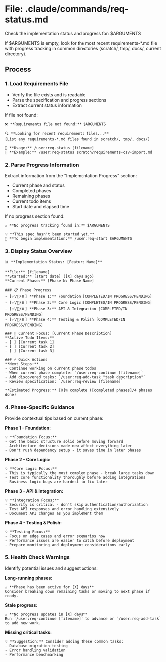 # File: .claude/commands/req-status.md

Check the implementation status and progress for: $ARGUMENTS

If $ARGUMENTS is empty, look for the most recent requirements-*.md file with progress tracking in common directories (scratch/, tmp/, docs/, current directory).

## Process

### 1. Load Requirements File
- Verify the file exists and is readable
- Parse the specification and progress sections
- Extract current status information

If file not found:
```
❌ **Requirements file not found:** $ARGUMENTS

🔍 **Looking for recent requirements files...**
[List any requirements-*.md files found in scratch/, tmp/, docs/]

📝 **Usage:** /user:req-status [filename]
📝 **Example:** /user:req-status scratch/requirements-csv-import.md
```

### 2. Parse Progress Information
Extract information from the "Implementation Progress" section:
- Current phase and status
- Completed phases
- Remaining phases
- Current todo items
- Start date and elapsed time

If no progress section found:
```
⚠️ **No progress tracking found in:** $ARGUMENTS

💡 **This spec hasn't been started yet.**
📝 **To begin implementation:** /user:req-start $ARGUMENTS
```

### 3. Display Status Overview
```
📊 **Implementation Status: [Feature Name]**

**File:** [filename]
**Started:** [start date] ([X] days ago)
**Current Phase:** [Phase N: Phase Name]

### 📋 Phase Progress
- [✅/🔄/⏸️] **Phase 1:** Foundation [COMPLETED/IN PROGRESS/PENDING]
- [✅/🔄/⏸️] **Phase 2:** Core Logic [COMPLETED/IN PROGRESS/PENDING]  
- [✅/🔄/⏸️] **Phase 3:** API & Integration [COMPLETED/IN PROGRESS/PENDING]
- [✅/🔄/⏸️] **Phase 4:** Testing & Polish [COMPLETED/IN PROGRESS/PENDING]

### 🎯 Current Focus: [Current Phase Description]
**Active Todo Items:**
- [ ] [Current task 1]
- [ ] [Current task 2]
- [ ] [Current task 3]

### ⚡ Quick Actions
**Next Steps:**
- Continue working on current phase todos
- When current phase complete: `/user:req-continue [filename]`
- Add discovered tasks: `/user:req-add-task "task description"`
- Review specification: `/user:req-review [filename]`

**Estimated Progress:** [X]% complete ([completed phases]/4 phases done)
```

### 4. Phase-Specific Guidance
Provide contextual tips based on current phase:

**Phase 1 - Foundation:**
```
💡 **Foundation Focus:**
- Get the basic structure solid before moving forward
- Architecture decisions made now affect everything later
- Don't rush dependency setup - it saves time in later phases
```

**Phase 2 - Core Logic:**
```
💡 **Core Logic Focus:**
- This is typically the most complex phase - break large tasks down
- Test core functionality thoroughly before adding integrations
- Business logic bugs are hardest to fix later
```

**Phase 3 - API & Integration:**
```
💡 **Integration Focus:**
- Security is critical - don't skip authentication/authorization
- Test API responses and error handling extensively
- Document API changes as you implement them
```

**Phase 4 - Testing & Polish:**
```
💡 **Testing Focus:**
- Focus on edge cases and error scenarios now
- Performance issues are easier to catch before deployment
- Prepare monitoring and deployment considerations early
```

### 5. Health Check Warnings
Identify potential issues and suggest actions:

**Long-running phases:**
```
⚠️ **Phase has been active for [X] days**
Consider breaking down remaining tasks or moving to next phase if ready.
```

**Stale progress:**
```
⚠️ **No progress updates in [X] days**
Run `/user:req-continue [filename]` to advance or `/user:req-add-task` to add new work.
```

**Missing critical tasks:**
```
💡 **Suggestion:** Consider adding these common tasks:
- Database migration testing
- Error handling validation  
- Performance benchmarking
```